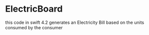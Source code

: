 # ElectricBoard
this code in swift 4.2 generates an Electricity Bill based on the units consumed by the consumer
